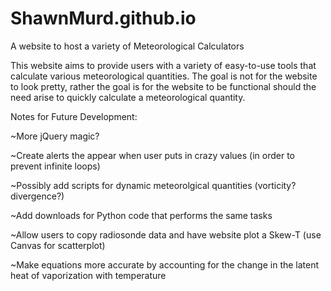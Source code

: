 # ShawnMurd.github.io
A website to host a variety of Meteorological Calculators

This website aims to provide users with a variety of easy-to-use tools that calculate various meteorological quantities.
The goal is not for the website to look pretty, rather the goal is for the website to be functional should the need arise to quickly
calculate a meteorological quantity.


Notes for Future Development:

~More jQuery magic?

~Create alerts the appear when user puts in crazy values (in order to prevent infinite loops)

~Possibly add scripts for dynamic meteorolgical quantities (vorticity? divergence?)

~Add downloads for Python code that performs the same tasks

~Allow users to copy radiosonde data and have website plot a Skew-T (use Canvas for scatterplot)

~Make equations more accurate by accounting for the change in the latent heat of vaporization with temperature
